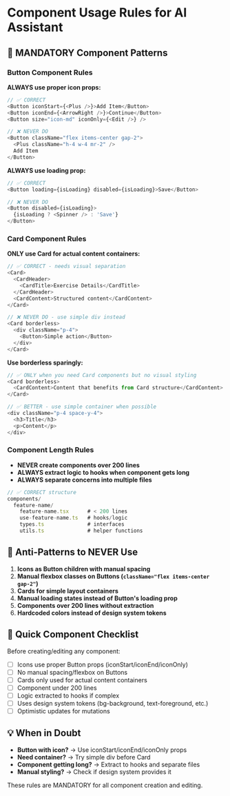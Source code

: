 # Component Usage Rules for AI Assistant

## 🎯 MANDATORY Component Patterns

### Button Component Rules

**ALWAYS use proper icon props:**

```typescript
// ✅ CORRECT
<Button iconStart={<Plus />}>Add Item</Button>
<Button iconEnd={<ArrowRight />}>Continue</Button>
<Button size="icon-md" iconOnly={<Edit />} />

// ❌ NEVER DO
<Button className="flex items-center gap-2">
  <Plus className="h-4 w-4 mr-2" />
  Add Item
</Button>
```

**ALWAYS use loading prop:**

```typescript
// ✅ CORRECT
<Button loading={isLoading} disabled={isLoading}>Save</Button>

// ❌ NEVER DO
<Button disabled={isLoading}>
  {isLoading ? <Spinner /> : 'Save'}
</Button>
```

### Card Component Rules

**ONLY use Card for actual content containers:**

```typescript
// ✅ CORRECT - needs visual separation
<Card>
  <CardHeader>
    <CardTitle>Exercise Details</CardTitle>
  </CardHeader>
  <CardContent>Structured content</CardContent>
</Card>

// ❌ NEVER DO - use simple div instead
<Card borderless>
  <div className="p-4">
    <Button>Simple action</Button>
  </div>
</Card>
```

**Use borderless sparingly:**

```typescript
// ✅ ONLY when you need Card components but no visual styling
<Card borderless>
  <CardContent>Content that benefits from Card structure</CardContent>
</Card>

// ✅ BETTER - use simple container when possible
<div className="p-4 space-y-4">
  <h3>Title</h3>
  <p>Content</p>
</div>
```

### Component Length Rules

- **NEVER create components over 200 lines**
- **ALWAYS extract logic to hooks when component gets long**
- **ALWAYS separate concerns into multiple files**

```typescript
// ✅ CORRECT structure
components/
  feature-name/
    feature-name.tsx      # < 200 lines
    use-feature-name.ts   # hooks/logic
    types.ts              # interfaces
    utils.ts              # helper functions
```

## 🚨 Anti-Patterns to NEVER Use

1. **Icons as Button children with manual spacing**
2. **Manual flexbox classes on Buttons (`className="flex items-center gap-2"`)**
3. **Cards for simple layout containers**
4. **Manual loading states instead of Button's loading prop**
5. **Components over 200 lines without extraction**
6. **Hardcoded colors instead of design system tokens**

## 🎯 Quick Component Checklist

Before creating/editing any component:

- [ ] Icons use proper Button props (iconStart/iconEnd/iconOnly)
- [ ] No manual spacing/flexbox on Buttons
- [ ] Cards only used for actual content containers
- [ ] Component under 200 lines
- [ ] Logic extracted to hooks if complex
- [ ] Uses design system tokens (bg-background, text-foreground, etc.)
- [ ] Optimistic updates for mutations

## 💡 When in Doubt

- **Button with icon?** → Use iconStart/iconEnd/iconOnly props
- **Need container?** → Try simple div before Card
- **Component getting long?** → Extract to hooks and separate files
- **Manual styling?** → Check if design system provides it

These rules are MANDATORY for all component creation and editing.

